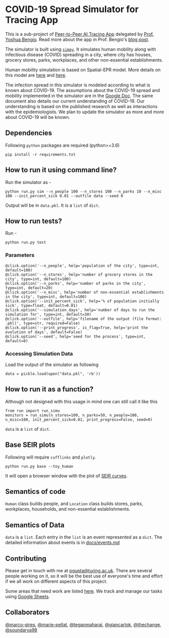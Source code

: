 # COVID-19 Spread Simulator for Tracing App


This is a sub-project of [Peer-to-Peer AI Tracing App](https://mila.quebec/en/peer-to-peer-ai-tracing-of-covid-19/) delegated by [Prof. Yoshua Bengio](https://yoshuabengio.org/). Read more about the app in Prof. Bengio's [blog post](https://yoshuabengio.org/2020/03/23/peer-to-peer-ai-tracing-of-covid-19/).

The simulator is built using [`simpy`](!https://simpy.readthedocs.io/en/latest/simpy_intro/index.html).
It simulates human mobility along with infectious disease (COVID) spreading in a city, where city has houses, grocery stores, parks, workplaces, and other non-essential establishments.

Human mobility simulation is based on Spatial-EPR model. More details on this model are [here](https://www.nature.com/articles/ncomms9166) and [here](https://www.nature.com/articles/nphys1760).

The infection spread in this simulator is modeled according to what is known about COVID-19.
The assumptions about the COVID-19 spread and mobility implemented in the simulator are in the [Google Doc](https://docs.google.com/document/d/1jn8dOXgmVRX62Ux-jBSuReayATrzrd5XZS2LJuQ2hLs/edit?usp=sharing).
The same document also details our current understanding of COVID-19.
Our understanding is based on the published research as well as interactions with the epidemiologists.
We plan to update the simulator as more and more about COVID-19 will be known.


## Dependencies
Following `python` packages are required (python>=3.6)
```
pip install -r requirements.txt
```

## How to run it using command line?
Run the simulator as -
```
python run.py sim --n_people 100 --n_stores 100 --n_parks 10 --n_misc 100 --init_percent_sick 0.01 --outfile data --seed 0
```

Output will be in `data.pkl`. It is a `list` of `dict`.


## How to run tests?
Run -
```
python run.py test
```

### Parameters

```
@click.option('--n_people', help='population of the city', type=int, default=100)
@click.option('--n_stores', help='number of grocery stores in the city', type=int, default=100)
@click.option('--n_parks', help='number of parks in the city', type=int, default=20)
@click.option('--n_misc', help='number of non-essential establishments in the city', type=int, default=100)
@click.option('--init_percent_sick', help='% of population initially sick', type=float, default=0.01)
@click.option('--simulation_days', help='number of days to run the simulation for', type=int, default=30)
@click.option('--outfile', help='filename of the output (file format: .pkl)', type=str, required=False)
@click.option('--print_progress', is_flag=True, help='print the evolution of days', default=False)
@click.option('--seed', help='seed for the process', type=int, default=0)
```

### Accessing Simulation Data
Load the output of the simulator as following
```
data = pickle.load(open("data.pkl", 'rb'))
```

## How to run it as a function?
Although not designed with this usage in mind one can still call it like this
```
from run import run_simu
monitors = run_simu(n_stores=100, n_parks=50, n_people=100, n_misc=100, init_percent_sick=0.01, print_progress=False, seed=0)
```

`data` is a `list` of `dict`.

## Base SEIR plots
Following will require `cufflinks` and `plotly`.
```
python run.py base --toy_human
```
It will open a browser window with the plot of [SEIR curves](https://www.idmod.org/docs/hiv/model-seir.html#seir-and-seirs-models).

## Semantics of code
`Human` class builds people, and `Location` class builds stores, parks, workplaces, households, and non-essential establishments.

## Semantics of Data
`data` is a `list`. Each entry in the `list` is an event represented as a `dict`.
The detailed information about events is in [docs/events.md](docs/events.md)

## Contributing
Please get in touch with me at [pgupta@turing.ac.uk](pgupta@turing.ac.uk). There are several people working on it, so it will be the best use of everyone's time and effort if we all work on different aspects of this project.

Some areas that need work are listed [here](docs/CONTRIBUTING.md). We track and manage our tasks using [Google Sheets](https://docs.google.com/spreadsheets/d/11t1T66AAVeR6P341nZYP1qwLdvhCkU_EwFwUkyLziLQ/edit?usp=sharing).

## Collaborators
[@marco-gires](https://github.com/marco-gires), [@marie-pellat](https://github.com/mariepellat), [@teganmaharaj](https://github.com/teganmaharaj), [@giancarlok](https://github.com/giancarlok), [@thechange](https://github.com/thechange), [@soundarya98](https://github.com/soundarya98)
